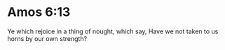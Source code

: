 # Amos 6:13

Ye which rejoice in a thing of nought, which say, Have we not taken to us horns by our own strength?